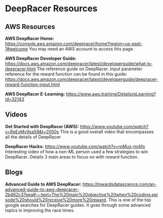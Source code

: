 # DeepRacer Resources

## AWS Resources
**AWS DeepRacer Home:** https://console.aws.amazon.com/deepracer/home?region=us-east-1#welcome
You may need an AWS account to access this page.

**AWS DeepRacer Developer Guide:**
https://docs.aws.amazon.com/deepracer/latest/developerguide/what-is-deepracer.html
The reference guide on DeepRacer.
Input parameter reference for the reward function can be found in this guide: https://docs.aws.amazon.com/deepracer/latest/developerguide/deepracer-reward-function-input.html

**AWS DeepRacer E-Learning:** https://www.aws.training/Details/eLearning?id=32143


## Videos
**Get Started with DeepRacer (AWS):** https://www.youtube.com/watch?v=ReExMv9sa58&t=2050s
This is a good overall video that encompasses all the details of DeepRacer

**DeepRacer Hacks:** https://www.youtube.com/watch?v=rpMus-mj4fo
Interesting video of how a non-ML person used a few strategies to win DeepRacer. Details 3 main areas to focus on with reward function.

## Blogs

**Advanced Guide to AWS DeepRacer:** https://towardsdatascience.com/an-advanced-guide-to-aws-deepracer-2b462c37eea#:~:text=The%20main%20objective%20when%20coding,episode%20should%20receive%20more%20reward.
This is one of the top google searches for DeepRacer guides. It goes through some advanced topics in improving the race times.
